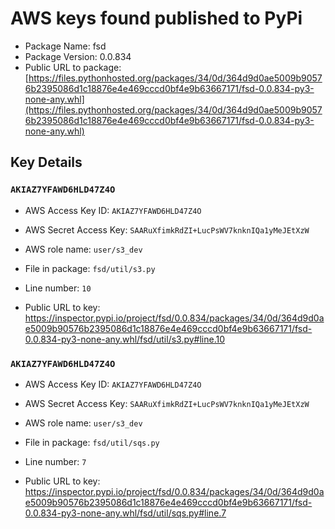 # AWS keys found published to PyPi

* Package Name: fsd
* Package Version: 0.0.834
* Public URL to package: [https://files.pythonhosted.org/packages/34/0d/364d9d0ae5009b90576b2395086d1c18876e4e469cccd0bf4e9b63667171/fsd-0.0.834-py3-none-any.whl](https://files.pythonhosted.org/packages/34/0d/364d9d0ae5009b90576b2395086d1c18876e4e469cccd0bf4e9b63667171/fsd-0.0.834-py3-none-any.whl)

## Key Details

### `AKIAZ7YFAWD6HLD47Z4O`

* AWS Access Key ID: `AKIAZ7YFAWD6HLD47Z4O`
* AWS Secret Access Key: `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` 
* AWS role name: `user/s3_dev`
* File in package: `fsd/util/s3.py`
* Line number: `10`

* Public URL to key: https://inspector.pypi.io/project/fsd/0.0.834/packages/34/0d/364d9d0ae5009b90576b2395086d1c18876e4e469cccd0bf4e9b63667171/fsd-0.0.834-py3-none-any.whl/fsd/util/s3.py#line.10



### `AKIAZ7YFAWD6HLD47Z4O`

* AWS Access Key ID: `AKIAZ7YFAWD6HLD47Z4O`
* AWS Secret Access Key: `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` 
* AWS role name: `user/s3_dev`
* File in package: `fsd/util/sqs.py`
* Line number: `7`

* Public URL to key: https://inspector.pypi.io/project/fsd/0.0.834/packages/34/0d/364d9d0ae5009b90576b2395086d1c18876e4e469cccd0bf4e9b63667171/fsd-0.0.834-py3-none-any.whl/fsd/util/sqs.py#line.7


